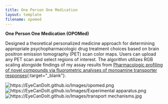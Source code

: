 ```yaml
---
title: One Person One Medication
layout: template
filename: opomed
---
```


**One Person One Medication (OPOMed)**
<br>

Designed a theoretical personalized medicine approach for determining appropriate psychopharmacologic drug treatment choices based on brain positron emission tomography (PET) scan color maps. Users can upload any PET scan and select regions of interest. The algorithm utilizes RGB scaling alongside findings of my assay results from [Pharmacologic profiling of novel compounds via fluorometric analyses of monoamine transporter responses](https://scholarscompass.vcu.edu/etd/5983/){:target="_blank"}.

<img src="https://EyeCanDoIt.github.io/Images/opomed.png" alt="https://EyeCanDoIt.github.io/Images/opomed.png" loading="lazy"> 

<br>

<img src="https://EyeCanDoIt.github.io/Images/Experimental apparatus.png" alt="https://EyeCanDoIt.github.io/Images/Experimental apparatus.png" loading="lazy"> 

<br>

<img src="https://EyeCanDoIt.github.io/Images/transport mechanisms.jpg" alt="https://EyeCanDoIt.github.io/Images/transport mechanisms.jpg" loading="lazy"> 


